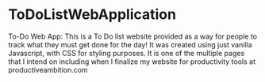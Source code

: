 # ToDoListWebApplication

To-Do Web App: This is a To Do list website provided as a way for people to track what they must get done for the day! It was created using just vanilla Javascript, with CSS for styling purposes. It is one of the multiple pages that I intend on including when I finalize my website for productivity tools at productiveambition.com
